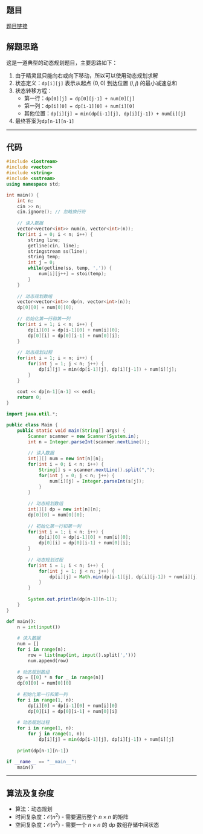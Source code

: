 ## 题目
[题目链接](https://www.nowcoder.com/practice/6171d3a8748248248c21a3c8f330396d?tpId=182&tqId=362281&sourceUrl=/exam/oj&channenl=wgithub&fromPut=wgithub)

## 解题思路

这是一道典型的动态规划题目，主要思路如下：

1. 由于精灵鼠只能向右或向下移动，所以可以使用动态规划求解
2. 状态定义：`dp[i][j]` 表示从起点 $(0,0)$ 到达位置 $(i,j)$ 的最小减速总和
3. 状态转移方程：
   - 第一行：`dp[0][j] = dp[0][j-1] + num[0][j]`
   - 第一列：`dp[i][0] = dp[i-1][0] + num[i][0]`
   - 其他位置：`dp[i][j] = min(dp[i-1][j], dp[i][j-1]) + num[i][j]`
4. 最终答案为`dp[n-1][n-1]`

---

## 代码

```cpp []
#include <iostream>
#include <vector>
#include <string>
#include <sstream>
using namespace std;

int main() {
    int n;
    cin >> n;
    cin.ignore(); // 忽略换行符
    
    // 读入数据
    vector<vector<int>> num(n, vector<int>(n));
    for(int i = 0; i < n; i++) {
        string line;
        getline(cin, line);
        stringstream ss(line);
        string temp;
        int j = 0;
        while(getline(ss, temp, ',')) {
            num[i][j++] = stoi(temp);
        }
    }
    
    // 动态规划数组
    vector<vector<int>> dp(n, vector<int>(n));
    dp[0][0] = num[0][0];
    
    // 初始化第一行和第一列
    for(int i = 1; i < n; i++) {
        dp[i][0] = dp[i-1][0] + num[i][0];
        dp[0][i] = dp[0][i-1] + num[0][i];
    }
    
    // 动态规划过程
    for(int i = 1; i < n; i++) {
        for(int j = 1; j < n; j++) {
            dp[i][j] = min(dp[i-1][j], dp[i][j-1]) + num[i][j];
        }
    }
    
    cout << dp[n-1][n-1] << endl;
    return 0;
}
```

```java []
import java.util.*;

public class Main {
    public static void main(String[] args) {
        Scanner scanner = new Scanner(System.in);
        int n = Integer.parseInt(scanner.nextLine());
        
        // 读入数据
        int[][] num = new int[n][n];
        for(int i = 0; i < n; i++) {
            String[] s = scanner.nextLine().split(",");
            for(int j = 0; j < n; j++) {
                num[i][j] = Integer.parseInt(s[j]);
            }
        }
        
        // 动态规划数组
        int[][] dp = new int[n][n];
        dp[0][0] = num[0][0];
        
        // 初始化第一行和第一列
        for(int i = 1; i < n; i++) {
            dp[i][0] = dp[i-1][0] + num[i][0];
            dp[0][i] = dp[0][i-1] + num[0][i];
        }
        
        // 动态规划过程
        for(int i = 1; i < n; i++) {
            for(int j = 1; j < n; j++) {
                dp[i][j] = Math.min(dp[i-1][j], dp[i][j-1]) + num[i][j];
            }
        }
        
        System.out.println(dp[n-1][n-1]);
    }
}
```

```python []
def main():
    n = int(input())
    
    # 读入数据
    num = []
    for i in range(n):
        row = list(map(int, input().split(',')))
        num.append(row)
    
    # 动态规划数组
    dp = [[0] * n for _ in range(n)]
    dp[0][0] = num[0][0]
    
    # 初始化第一行和第一列
    for i in range(1, n):
        dp[i][0] = dp[i-1][0] + num[i][0]
        dp[0][i] = dp[0][i-1] + num[0][i]
    
    # 动态规划过程
    for i in range(1, n):
        for j in range(1, n):
            dp[i][j] = min(dp[i-1][j], dp[i][j-1]) + num[i][j]
    
    print(dp[n-1][n-1])

if __name__ == "__main__":
    main()
```

---

## 算法及复杂度
- 算法：动态规划
- 时间复杂度：$\mathcal{O}(n^2)$ - 需要遍历整个 $n \times n$ 的矩阵
- 空间复杂度：$\mathcal{O}(n^2)$ - 需要一个 $n \times n$ 的 dp 数组存储中间状态
